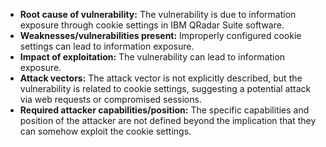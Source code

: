 - **Root cause of vulnerability:** The vulnerability is due to information exposure through cookie settings in IBM QRadar Suite software.
- **Weaknesses/vulnerabilities present:** Improperly configured cookie settings can lead to information exposure.
- **Impact of exploitation:** The vulnerability can lead to information exposure.
- **Attack vectors:** The attack vector is not explicitly described, but the vulnerability is related to cookie settings, suggesting a potential attack via web requests or compromised sessions.
- **Required attacker capabilities/position:** The specific capabilities and position of the attacker are not defined beyond the implication that they can somehow exploit the cookie settings.